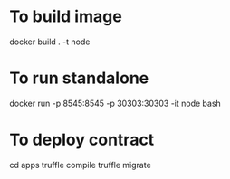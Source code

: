 # To build image
docker build . -t node

# To run standalone
docker run -p 8545:8545 -p 30303:30303 -it node bash

# To deploy contract
cd apps
truffle compile
truffle migrate

